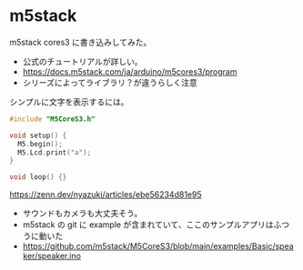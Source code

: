 # m5stack

m5stack cores3 に書き込みしてみた。

- 公式のチュートリアルが詳しい。
- https://docs.m5stack.com/ja/arduino/m5cores3/program
- シリーズによってライブラリ？が違うらしく注意

シンプルに文字を表示するには。

```cpp
#include "M5CoreS3.h"

void setup() {
  M5.begin();
  M5.Lcd.print("a");
}

void loop() {}
```
https://zenn.dev/nyazuki/articles/ebe56234d81e95

- サウンドもカメラも大丈夫そう。
- m5stack の git に example が含まれていて、ここのサンプルアプリはふつうに動いた
- https://github.com/m5stack/M5CoreS3/blob/main/examples/Basic/speaker/speaker.ino

